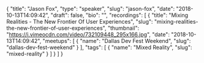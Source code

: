 {
  "title": "Jason Fox",
  "type": "speaker",
  "slug": "jason-fox",
  "date": "2018-10-13T14:09:42",
  "draft": false,
  "bio": "",
  "recordings": [
    {
      "title": "Mixing Realities - The New Frontier Of User Experiences",
      "slug": "mixing-realities-the-new-frontier-of-user-experiences",
      "thumbnail": "https://i.vimeocdn.com/video/732109448_295x166.jpg",
      "date": "2018-10-13T14:09:42",
      "meetups": [
        {
          "name": "Dallas Dev Fest Weekend",
          "slug": "dallas-dev-fest-weekend"
        }
      ],
      "tags": [
        {
          "name": "Mixed Reality",
          "slug": "mixed-reality"
        }
      ]
    }
  ]
}